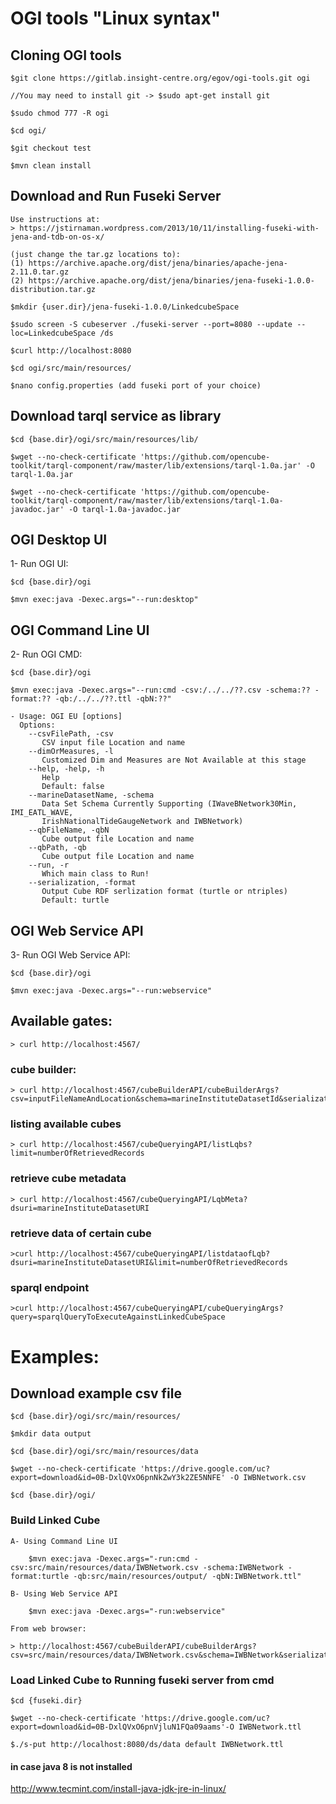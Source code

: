 # OGI tools "Linux syntax"

## Cloning OGI tools

	$git clone https://gitlab.insight-centre.org/egov/ogi-tools.git ogi

	//You may need to install git -> $sudo apt-get install git
	
	$sudo chmod 777 -R ogi
	
	$cd ogi/
	
	$git checkout test
	
	$mvn clean install

## Download and Run Fuseki Server
	
	Use instructions at: 
	> https://jstirnaman.wordpress.com/2013/10/11/installing-fuseki-with-jena-and-tdb-on-os-x/
	
	(just change the tar.gz locations to):
	(1) https://archive.apache.org/dist/jena/binaries/apache-jena-2.11.0.tar.gz
	(2) https://archive.apache.org/dist/jena/binaries/jena-fuseki-1.0.0-distribution.tar.gz
	
	$mkdir {user.dir}/jena-fuseki-1.0.0/LinkedcubeSpace
	
	$sudo screen -S cubeserver ./fuseki-server --port=8080 --update --loc=LinkedcubeSpace /ds 
	
	$curl http://localhost:8080
	
	$cd ogi/src/main/resources/
	
	$nano config.properties (add fuseki port of your choice)
	
## Download tarql service as library

	$cd {base.dir}/ogi/src/main/resources/lib/

	$wget --no-check-certificate 'https://github.com/opencube-toolkit/tarql-component/raw/master/lib/extensions/tarql-1.0a.jar' -O tarql-1.0a.jar

	$wget --no-check-certificate 'https://github.com/opencube-toolkit/tarql-component/raw/master/lib/extensions/tarql-1.0a-javadoc.jar' -O tarql-1.0a-javadoc.jar
	 
## OGI Desktop UI 

1- Run OGI UI:
	
	$cd {base.dir}/ogi
	
	$mvn exec:java -Dexec.args="--run:desktop"

## OGI Command Line UI 

2- Run OGI CMD:
	
	$cd {base.dir}/ogi
	
	$mvn exec:java -Dexec.args="--run:cmd -csv:/../../??.csv -schema:?? -format:?? -qb:/../../??.ttl -qbN:??"
	
	- Usage: OGI EU [options]
	  Options:
	    --csvFilePath, -csv
	       CSV input file Location and name
	    --dimOrMeasures, -l
	       Customized Dim and Measures are Not Available at this stage
	    --help, -help, -h
	       Help
	       Default: false
	    --marineDatasetName, -schema
	       Data Set Schema Currently Supporting (IWaveBNetwork30Min, IMI_EATL_WAVE,
	       IrishNationalTideGaugeNetwork and IWBNetwork)
	    --qbFileName, -qbN
	       Cube output file Location and name
	    --qbPath, -qb
	       Cube output file Location and name
	    --run, -r
	       Which main class to Run!
	    --serialization, -format
	       Output Cube RDF serlization format (turtle or ntriples)
	       Default: turtle


## OGI Web Service API

3- Run OGI Web Service API:
	
	$cd {base.dir}/ogi
	
	$mvn exec:java -Dexec.args="--run:webservice"
	
## Available gates:

	> curl http://localhost:4567/

### cube builder:
	> curl http://localhost:4567/cubeBuilderAPI/cubeBuilderArgs?csv=inputFileNameAndLocation&schema=marineInstituteDatasetId&serialization=turtle&qbPath=outputFileLocation&qbName=outputFileName

### listing available cubes
	> curl http://localhost:4567/cubeQueryingAPI/listLqbs?limit=numberOfRetrievedRecords

### retrieve cube metadata 
	> curl http://localhost:4567/cubeQueryingAPI/LqbMeta?dsuri=marineInstituteDatasetURI
	
### retrieve data of certain cube	
	>curl http://localhost:4567/cubeQueryingAPI/listdataofLqb?dsuri=marineInstituteDatasetURI&limit=numberOfRetrievedRecords

### sparql endpoint	
	>curl http://localhost:4567/cubeQueryingAPI/cubeQueryingArgs?query=sparqlQueryToExecuteAgainstLinkedCubeSpace
	
# Examples:

## Download example csv file
	
	$cd {base.dir}/ogi/src/main/resources/
	
	$mkdir data output
	
	$cd {base.dir}/ogi/src/main/resources/data
	
	$wget --no-check-certificate 'https://drive.google.com/uc?export=download&id=0B-DxlQVxO6pnNkZwY3k2ZE5NNFE' -O IWBNetwork.csv

	$cd {base.dir}/ogi/
	
### Build Linked Cube
	
	A- Using Command Line UI
		
		$mvn exec:java -Dexec.args="-run:cmd -csv:src/main/resources/data/IWBNetwork.csv -schema:IWBNetwork -format:turtle -qb:src/main/resources/output/ -qbN:IWBNetwork.ttl"
	
	B- Using Web Service API
	
		$mvn exec:java -Dexec.args="-run:webservice"
	
	From web browser:
	
	> http://localhost:4567/cubeBuilderAPI/cubeBuilderArgs?csv=src/main/resources/data/IWBNetwork.csv&schema=IWBNetwork&serialization=turtle&qbPath=src/main/resources/output/&qbName=IWBNetwork.ttl
	 
### Load Linked Cube to Running fuseki server from cmd
	
	$cd {fuseki.dir}
	
	$wget --no-check-certificate 'https://drive.google.com/uc?export=download&id=0B-DxlQVxO6pnVjluN1FQa09aams'-O IWBNetwork.ttl
	
	$./s-put http://localhost:8080/ds/data default IWBNetwork.ttl


#### in case java 8 is not installed 
http://www.tecmint.com/install-java-jdk-jre-in-linux/

